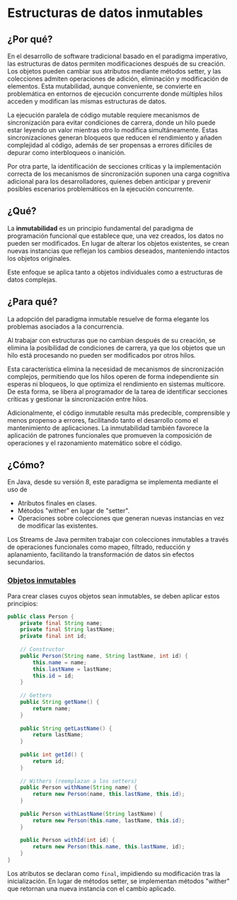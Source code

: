 # Estructuras de datos inmutables

## ¿Por qué?

En el desarrollo de software tradicional basado en el paradigma imperativo, las estructuras de datos permiten modificaciones después de su creación. Los objetos pueden cambiar sus atributos mediante métodos setter, y las colecciones admiten operaciones de adición, eliminación y modificación de elementos. Esta mutabilidad, aunque conveniente, se convierte en problemática en entornos de ejecución concurrente donde múltiples hilos acceden y modifican las mismas estructuras de datos.

La ejecución paralela de código mutable requiere mecanismos de sincronización para evitar condiciones de carrera, donde un hilo puede estar leyendo un valor mientras otro lo modifica simultáneamente. Estas sincronizaciones generan bloqueos que reducen el rendimiento y añaden complejidad al código, además de ser propensas a errores difíciles de depurar como interbloqueos o inanición.

Por otra parte, la identificación de secciones críticas y la implementación correcta de los mecanismos de sincronización suponen una carga cognitiva adicional para los desarrolladores, quienes deben anticipar y prevenir posibles escenarios problemáticos en la ejecución concurrente.

## ¿Qué?

La **inmutabilidad** es un principio fundamental del paradigma de programación funcional que establece que, una vez creados, los datos no pueden ser modificados. En lugar de alterar los objetos existentes, se crean nuevas instancias que reflejan los cambios deseados, manteniendo intactos los objetos originales.

Este enfoque se aplica tanto a objetos individuales como a estructuras de datos complejas.

## ¿Para qué?

La adopción del paradigma inmutable resuelve de forma elegante los problemas asociados a la concurrencia.

Al trabajar con estructuras que no cambian después de su creación, se elimina la posibilidad de condiciones de carrera, ya que los objetos que un hilo está procesando no pueden ser modificados por otros hilos.

Esta característica elimina la necesidad de mecanismos de sincronización complejos, permitiendo que los hilos operen de forma independiente sin esperas ni bloqueos, lo que optimiza el rendimiento en sistemas multicore. De esta forma, se libera al programador de la tarea de identificar secciones críticas y gestionar la sincronización entre hilos.

Adicionalmente, el código inmutable resulta más predecible, comprensible y menos propenso a errores, facilitando tanto el desarrollo como el mantenimiento de aplicaciones. La inmutabilidad también favorece la aplicación de patrones funcionales que promueven la composición de operaciones y el razonamiento matemático sobre el código.

## ¿Cómo?

En Java, desde su versión 8, este paradigma se implementa mediante el uso de 

- Atributos finales en clases.
- Métodos "wither" en lugar de "setter".
- Operaciones sobre colecciones que generan nuevas instancias en vez de modificar las existentes.

Los Streams de Java permiten trabajar con colecciones inmutables a través de operaciones funcionales como mapeo, filtrado, reducción y aplanamiento, facilitando la transformación de datos sin efectos secundarios.

### [Objetos inmutables](objetosInmutables.md)

Para crear clases cuyos objetos sean inmutables, se deben aplicar estos principios:

```java
public class Person {
    private final String name;
    private final String lastName;
    private final int id;
    
    // Constructor
    public Person(String name, String lastName, int id) {
        this.name = name;
        this.lastName = lastName;
        this.id = id;
    }
    
    // Getters
    public String getName() {
        return name;
    }
    
    public String getLastName() {
        return lastName;
    }
    
    public int getId() {
        return id;
    }
    
    // Withers (reemplazan a los setters)
    public Person withName(String name) {
        return new Person(name, this.lastName, this.id);
    }
    
    public Person withLastName(String lastName) {
        return new Person(this.name, lastName, this.id);
    }
    
    public Person withId(int id) {
        return new Person(this.name, this.lastName, id);
    }
}
```

Los atributos se declaran como `final`, impidiendo su modificación tras la inicialización. En lugar de métodos setter, se implementan métodos "wither" que retornan una nueva instancia con el cambio aplicado.

